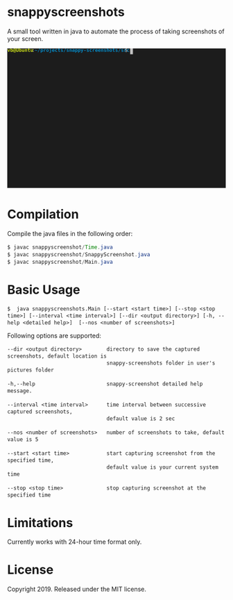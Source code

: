 # snappyscreenshots
A small tool written in java to automate the process of taking screenshots of your screen.

![alt text](demo/snappyscreenshots-demo.svg)

# Compilation
Compile the java files in the following order:
```java
$ javac snappyscreenshot/Time.java
$ javac snappyscreenshot/SnappyScreenshot.java
$ javac snappyscreenshot/Main.java
```
# Basic Usage
```shell script
$  java snappyscreenshots.Main [--start <start time>] [--stop <stop time>] [--interval <time interval>] [--dir <output directory>] [-h, --help <detailed help>]  [--nos <number of screenshots>]
```
Following options are supported:
```
--dir <output directory>        directory to save the captured screenshots, default location is
                                snappy-screenshots folder in user's pictures folder

-h,--help                       snappy-screenshot detailed help message.

--interval <time interval>      time interval between successive captured screenshots,
                                default value is 2 sec

--nos <number of screenshots>   number of screenshots to take, default value is 5

--start <start time>            start capturing screenshot from the specified time,
                                default value is your current system time

--stop <stop time>              stop capturing screenshot at the specified time
```
# Limitations
Currently works with 24-hour time format only.

# License
Copyright 2019. Released under the MIT license.
